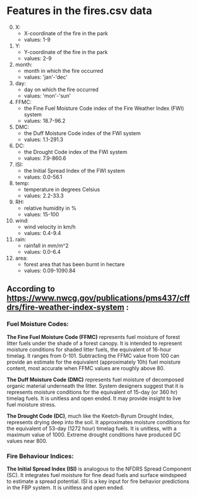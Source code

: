 # Features in the fires.csv data
0. X: 
    - X-coordinate of the fire in the park
    - values: 1-9
1. Y:
    - Y-coordinate of the fire in the park
    - values: 2-9
2. month:
    - month in which the fire occurred
    - values: 'jan'-'dec'
3. day:
    - day on which the fire occurred
    - values: 'mon'-'sun'
4. FFMC:
    - the Fine Fuel Moisture Code index of the Fire Weather Index (FWI) system
    - values: 18.7-96.2
5. DMC:
    - the Duff Moisture Code index of the FWI system
    - values: 1.1-291.3
6. DC:
    - the Drought Code index of the FWI system
    - values: 7.9-860.6
7. ISI:
    - the Initial Spread Index of the FWI system
    - values: 0.0-56.1
8. temp:
    - temperature in degrees Celsius
    - values: 2.2-33.3
9. RH:
    - relative humidity in %
    - values: 15-100
10. wind:
    - wind velocity in km/h
    - values: 0.4-9.4
11. rain:
    - rainfall in mm/m^2
    - values: 0.0-6.4
12. area:
    - forest area that has been burnt in hectare
    - values: 0.09-1090.84

## According to https://www.nwcg.gov/publications/pms437/cffdrs/fire-weather-index-system :

### Fuel Moisture Codes:

**The Fine Fuel Moisture Code (FFMC)** represents fuel moisture of forest litter fuels under the shade of a forest canopy. It is intended to represent moisture conditions for shaded litter fuels, the equivalent of 16-hour timelag. It ranges from 0-101. Subtracting the FFMC value from 100 can provide an estimate for the equivalent (approximately 10h) fuel moisture content, most accurate when FFMC values are roughly above 80.

**The Duff Moisture Code (DMC)** represents fuel moisture of decomposed organic material underneath the litter. System designers suggest that it is represents moisture conditions for the equivalent of 15-day (or 360 hr) timelag fuels. It is unitless and open ended. It may provide insight to live fuel moisture stress.

**The Drought Code (DC)**, much like the Keetch-Byrum Drought Index, represents drying deep into the soil. It approximates moisture conditions for the equivalent of 53-day (1272 hour) timelag fuels. It is unitless, with a maximum value of 1000. Extreme drought conditions have produced DC values near 800.

### Fire Behaviour Indices:
**The Initial Spread Index (ISI)** is analogous to the NFDRS Spread Component (SC). It integrates fuel moisture for fine dead fuels and surface windspeed to estimate a spread potential. ISI is a key input for fire behavior predictions in the FBP system. It is unitless and open ended.